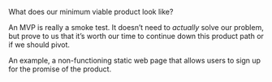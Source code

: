 What does our minimum viable product look like?

An MVP is really a smoke test. It doesn’t need to *actually* solve our
problem, but prove to us that it’s worth our time to continue down this
product path or if we should pivot.

An example, a non-functioning static web page that allows users to sign
up for the promise of the product.
